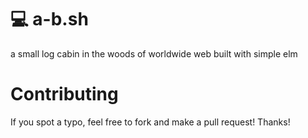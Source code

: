 # 💻 a-b.sh

a small log cabin
in the woods of worldwide web
built with simple elm

# Contributing

If you spot a typo, feel free to fork and make a pull request! Thanks!
